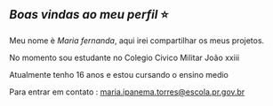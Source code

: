 ## _Boas vindas ao meu perfil_ ⭐

Meu nome è *Maria fernanda*, aqui irei compartilhar os meus projetos. 

No momento sou estudante no Colegio Civico Militar João xxiii

Atualmente tenho 16 anos e estou cursando o ensino medio 

Para entrar em contato : maria.ipanema.torres@escola.pr.gov.br

